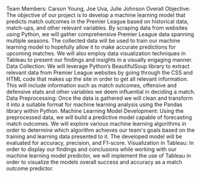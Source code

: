 Team Members: Carson Young, Joe Uva, Julie Johnson
Overall Objective:
The objective of our project is to develop a machine learning model that predicts match outcomes in the Premier League based on historical data, match-ups, and other relevant variables. By scraping data from websites using Python, we will gather comprehensive Premier League data spanning multiple seasons. The collected data will be used to train our machine learning model to hopefully allow it to make accurate predictions for upcoming matches. We will also employ data visualization techniques in Tableau to present our findings and insights in a visually engaging manner.
Data Collection:
We will leverage Python’s BeautifulSoup library to extract relevant data from Premier League websites by going through the CSS and HTML code that makes up the site in order to get all relevant information. This will include information such as match outcomes, offensive and defensive stats and other variables we deem influential in deciding a match.
Data Preprocessing:
Once the data is gathered we will clean and transform it into a suitable format for machine learning analysis using the Pandas library within Python.
Machine Learning Model Development:
Using the preprocessed data, we will build a predictive model capable of forecasting match outcomes. We will explore various machine learning algorithms in order to determine which algorithm achieves our team's goals based on the training and learning data presented to it. The developed model will be evaluated for accuracy, precision, and F1-score.
Visualization in Tableau:
In order to display our findings and conclusions while working with our machine learning model predictor, we will implement the use of Tableau in order to visualize the models overall success and accuracy as a match outcome predictor.
